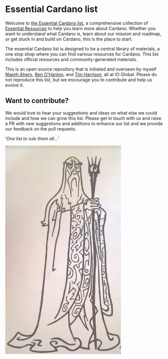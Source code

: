 # Essential Cardano list #
Welcome to [the Essential Cardano list](https://github.com/nahern/essential-cardano/blob/main/essential-cardano-list.md), a comprehensive collection of [Essential Resources](https://github.com/nahern/essential-cardano/blob/main/resources.md#essential-resources) to help you learn more about Cardano. Whether you want to understand what Cardano is, learn about our mission and roadmap, or get stuck in and build on Cardano, this is the place to start. 

The essential Cardano list is designed to be a central library of materials, a one stop shop where you can find various resources for Cardano. This list includes official resources and community-generated materials. 

This is an open source repository that is initiated and overseen by myself [Niamh Ahern](https://iohk.io/en/team/niamh-ahern), [Ben O'Hanlon](https://iohk.io/en/team/ben-ohanlon), and [Tim Harrison](https://iohk.io/en/team/tim-harrison), all at IO Global. Please do not reproduce this list, but we encourage you to contribute and help us evolve it. 

## Want to contribute? ##
We would love to hear your suggestions and ideas on what else we could include and how we can grow this list. Please get in touch with us and raise a PR with new suggestions and additions to enhance our list and we provide our feedback on the pull requests.

   ‘*One list to rule them all...*’

![wizard](saruman.PNG)
